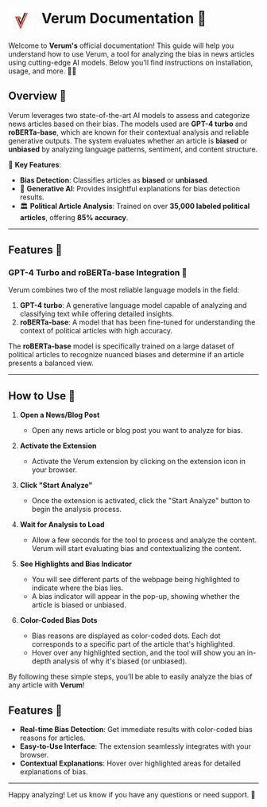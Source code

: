 # <img src="images/verum_logo.jpg" style="width: 50px; height: 50px; margin-right: 10px; vertical-align: middle;" /> Verum Documentation 🎉

Welcome to **Verum's** official documentation! This guide will help you understand how to use Verum, a tool for analyzing the bias in news articles using cutting-edge AI models. Below you'll find instructions on installation, usage, and more. 🎉✨

## Overview 📰

Verum leverages two state-of-the-art AI models to assess and categorize news articles based on their bias. The models used are **GPT-4 turbo** and **roBERTa-base**, which are known for their contextual analysis and reliable generative outputs. The system evaluates whether an article is **biased** or **unbiased** by analyzing language patterns, sentiment, and content structure.

🧠 **Key Features**:

- **Bias Detection**: Classifies articles as **biased** or **unbiased**.
- 🤖 **Generative AI**: Provides insightful explanations for bias detection results.
- 🏛️ **Political Article Analysis**: Trained on over **35,000 labeled political articles**, offering **85% accuracy**.

---

## Features 🌟

### GPT-4 Turbo and roBERTa-base Integration 🚀

Verum combines two of the most reliable language models in the field:

1. **GPT-4 turbo**: A generative language model capable of analyzing and classifying text while offering detailed insights.
2. **roBERTa-base**: A model that has been fine-tuned for understanding the context of political articles with high accuracy.

The **roBERTa-base** model is specifically trained on a large dataset of political articles to recognize nuanced biases and determine if an article presents a balanced view.

---

## How to Use 📝

1. **Open a News/Blog Post**

   - Open any news article or blog post you want to analyze for bias.

2. **Activate the Extension**

   - Activate the Verum extension by clicking on the extension icon in your browser.

3. **Click "Start Analyze"**

   - Once the extension is activated, click the "Start Analyze" button to begin the analysis process.

4. **Wait for Analysis to Load**

   - Allow a few seconds for the tool to process and analyze the content. Verum will start evaluating bias and contextualizing the content.

5. **See Highlights and Bias Indicator**

   - You will see different parts of the webpage being highlighted to indicate where the bias lies.
   - A bias indicator will appear in the pop-up, showing whether the article is biased or unbiased.

6. **Color-Coded Bias Dots**
   - Bias reasons are displayed as color-coded dots. Each dot corresponds to a specific part of the article that's highlighted.
   - Hover over any highlighted section, and the tool will show you an in-depth analysis of why it's biased (or unbiased).

By following these simple steps, you’ll be able to easily analyze the bias of any article with **Verum**!

## Features 🚀

- **Real-time Bias Detection**: Get immediate results with color-coded bias reasons for articles.
- **Easy-to-Use Interface**: The extension seamlessly integrates with your browser.
- **Contextual Explanations**: Hover over highlighted areas for detailed explanations of bias.

---

Happy analyzing! Let us know if you have any questions or need support. 🎉
